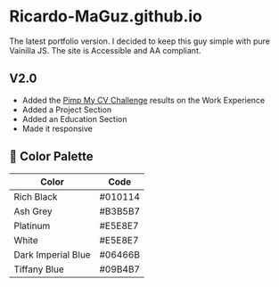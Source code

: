 # Ricardo-MaGuz.github.io
The latest portfolio version. I decided to keep this guy simple with pure Vainilla JS. The site is Accessible and AA compliant.

## V2.0
- Added the [Pimp My CV Challenge](https://nas.io/rociopmz/challenges) results on the Work Experience
- Added a Project Section
- Added an Education Section
- Made it responsive


## 🎨 Color Palette
| Color                | Code    |
| -------------------- | ------- |
| Rich Black           | #010114 |
| Ash Grey             | #B3B5B7 |
| Platinum             | #E5E8E7 |
| White                | #E5E8E7 |
| Dark Imperial Blue   | #06466B |
| Tiffany Blue         | #09B4B7 |


